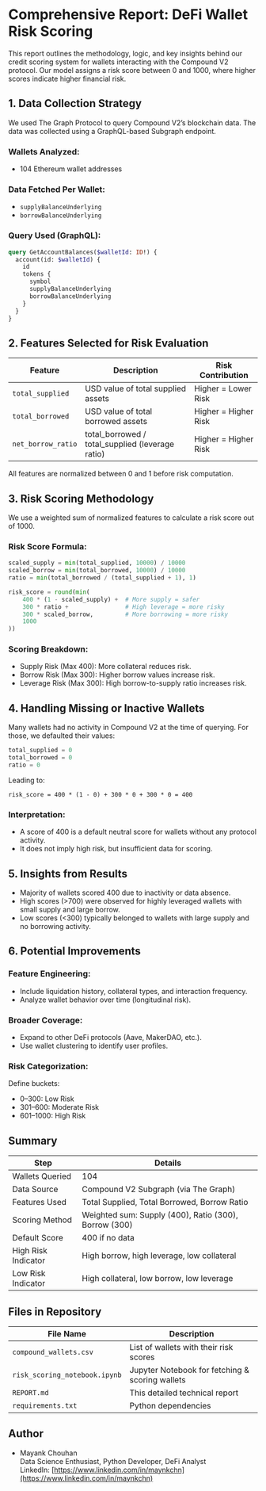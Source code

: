 # Comprehensive Report: DeFi Wallet Risk Scoring

This report outlines the methodology, logic, and key insights behind our credit scoring system for wallets interacting with the Compound V2 protocol. Our model assigns a risk score between 0 and 1000, where higher scores indicate higher financial risk.

## 1. Data Collection Strategy

We used The Graph Protocol to query Compound V2’s blockchain data. The data was collected using a GraphQL-based Subgraph endpoint.

### Wallets Analyzed:
- 104 Ethereum wallet addresses

### Data Fetched Per Wallet:
- `supplyBalanceUnderlying`
- `borrowBalanceUnderlying`

### Query Used (GraphQL):

```graphql
query GetAccountBalances($walletId: ID!) {
  account(id: $walletId) {
    id
    tokens {
      symbol
      supplyBalanceUnderlying
      borrowBalanceUnderlying
    }
  }
}
```

## 2. Features Selected for Risk Evaluation

| Feature           | Description                                                   | Risk Contribution        |
|-------------------|---------------------------------------------------------------|--------------------------|
| `total_supplied`  | USD value of total supplied assets                            | Higher = Lower Risk      |
| `total_borrowed`  | USD value of total borrowed assets                            | Higher = Higher Risk     |
| `net_borrow_ratio`| total_borrowed / total_supplied (leverage ratio)              | Higher = Higher Risk     |

All features are normalized between 0 and 1 before risk computation.

## 3. Risk Scoring Methodology

We use a weighted sum of normalized features to calculate a risk score out of 1000.

### Risk Score Formula:

```python
scaled_supply = min(total_supplied, 10000) / 10000
scaled_borrow = min(total_borrowed, 10000) / 10000
ratio = min(total_borrowed / (total_supplied + 1), 1)

risk_score = round(min(
    400 * (1 - scaled_supply) +  # More supply = safer
    300 * ratio +                # High leverage = more risky
    300 * scaled_borrow,         # More borrowing = more risky
    1000
))
```

### Scoring Breakdown:
- Supply Risk (Max 400): More collateral reduces risk.
- Borrow Risk (Max 300): Higher borrow values increase risk.
- Leverage Risk (Max 300): High borrow-to-supply ratio increases risk.

## 4. Handling Missing or Inactive Wallets

Many wallets had no activity in Compound V2 at the time of querying. For those, we defaulted their values:

```python
total_supplied = 0
total_borrowed = 0
ratio = 0
```

Leading to:

```text
risk_score = 400 * (1 - 0) + 300 * 0 + 300 * 0 = 400
```

### Interpretation:
- A score of 400 is a default neutral score for wallets without any protocol activity.
- It does not imply high risk, but insufficient data for scoring.

## 5. Insights from Results

- Majority of wallets scored 400 due to inactivity or data absence.
- High scores (>700) were observed for highly leveraged wallets with small supply and large borrow.
- Low scores (<300) typically belonged to wallets with large supply and no borrowing activity.

## 6. Potential Improvements

### Feature Engineering:
- Include liquidation history, collateral types, and interaction frequency.
- Analyze wallet behavior over time (longitudinal risk).

### Broader Coverage:
- Expand to other DeFi protocols (Aave, MakerDAO, etc.).
- Use wallet clustering to identify user profiles.

### Risk Categorization:
Define buckets:
- 0–300: Low Risk  
- 301–600: Moderate Risk  
- 601–1000: High Risk

## Summary

| Step                    | Details                                                                       |
|-------------------------|--------------------------------------------------------------------------------|
| Wallets Queried         | 104                                                                            |
| Data Source             | Compound V2 Subgraph (via The Graph)                                           |
| Features Used           | Total Supplied, Total Borrowed, Borrow Ratio                                   |
| Scoring Method          | Weighted sum: Supply (400), Ratio (300), Borrow (300)                          |
| Default Score           | 400 if no data                                                                 |
| High Risk Indicator     | High borrow, high leverage, low collateral                                     |
| Low Risk Indicator      | High collateral, low borrow, low leverage                                      |

## Files in Repository

| File Name                     | Description                                    |
|------------------------------|------------------------------------------------|
| `compound_wallets.csv`       | List of wallets with their risk scores         |
| `risk_scoring_notebook.ipynb`| Jupyter Notebook for fetching & scoring wallets|
| `REPORT.md`                  | This detailed technical report                 |
| `requirements.txt`           | Python dependencies                            |

## Author

- Mayank Chouhan  
  Data Science Enthusiast, Python Developer, DeFi Analyst  
  LinkedIn: [https://www.linkedin.com/in/maynkchn](https://www.linkedin.com/in/maynkchn)
